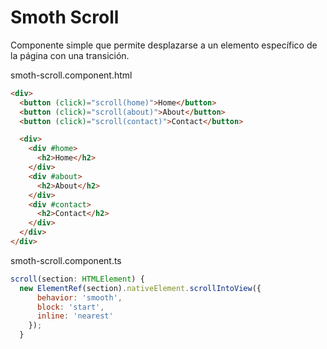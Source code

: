 # Smoth Scroll

Componente simple que permite desplazarse a un elemento específico de la página con una transición.

smoth-scroll.component.html
```html
<div>
  <button (click)="scroll(home)">Home</button>
  <button (click)="scroll(about)">About</button>
  <button (click)="scroll(contact)">Contact</button>

  <div>
    <div #home>
      <h2>Home</h2>
    </div>
    <div #about>
      <h2>About</h2>
    </div>
    <div #contact>
      <h2>Contact</h2>
    </div>
  </div>
</div>
```

smoth-scroll.component.ts
```js
scroll(section: HTMLElement) {
  new ElementRef(section).nativeElement.scrollIntoView({
      behavior: 'smooth',
      block: 'start',
      inline: 'nearest'
    });
  }
```